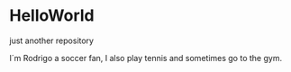 # HelloWorld
just another repository

I´m Rodrigo a soccer fan, I also play tennis and sometimes go to the gym. 
